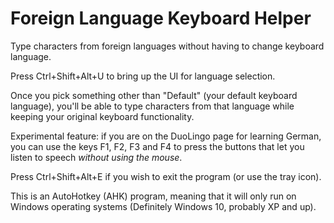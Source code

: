 # Foreign Language Keyboard Helper
Type characters from foreign languages without having to change keyboard language.

Press Ctrl+Shift+Alt+U to bring up the UI for language selection.

Once you pick something other than "Default" (your default keyboard language), you'll be able to type characters from that language while keeping your original keyboard functionality.

Experimental feature: if you are on the DuoLingo page for learning German, you can use the keys F1, F2, F3 and F4 to press the buttons that let you listen to speech *without using the mouse*.

Press Ctrl+Shift+Alt+E if you wish to exit the program (or use the tray icon).

This is an AutoHotkey (AHK) program, meaning that it will only run on Windows operating systems (Definitely Windows 10, probably XP and up).
